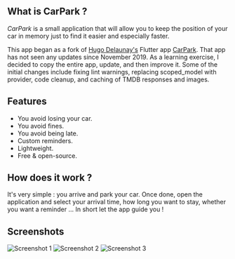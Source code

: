## What is CarPark ?
_CarPark_ is a small application that will allow you to keep the position of your car in memory just to find it easier and especially faster.

This app began as a fork of [Hugo Delaunay's](https://github.com/Skyost) Flutter app [CarPark](https://github.com/Skyost/CarPark).
That app has not seen any updates since November 2019.  As a learning exercise, I decided to copy the entire app, update, and then improve it.
Some of the initial changes include fixing lint warnings, replacing scoped_model with provider, code cleanup, and caching of TMDB responses and images.

## Features
* You avoid losing your car.
* You avoid fines.
* You avoid being late.
* Custom reminders.
* Lightweight.
* Free & open-source.

## How does it work ?
It's very simple : you arrive and park your car. Once done, open the application and select your arrival time, how long you want to stay, whether you want a reminder ... In short let the app guide you !

## Screenshots
![Screenshot 1](https://github.com/Skyost/CarPark/blob/master/screenshots/1.png)
![Screenshot 2](https://github.com/Skyost/CarPark/blob/master/screenshots/2.png)
![Screenshot 3](https://github.com/Skyost/CarPark/blob/master/screenshots/3.png)
